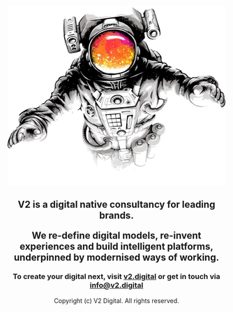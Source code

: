 <div align="center">
  <img src="https://github.com/V2-Digital/.github/raw/main/astronaut-500x410.webp" alt="astronaut" height="auto" width="500">
  <h2>
    <p>V2 is a digital native consultancy for leading brands.</p>
    <p>We re-define digital models, re-invent experiences and build intelligent platforms, underpinned by modernised ways of working.</p>
  </h2>
  <h3 style="margin-top: 1rem">To create your digital next, visit <a href="https://v2.digital">v2.digital</a> or get in touch via <a href="mailto:info@v2.digital">info@v2.digital</a></h3>
</div>

<div align="center">
Copyright (c) V2 Digital. All rights reserved.
</div>

